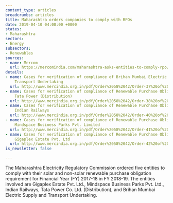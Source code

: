 ```yaml
---
content_type: articles
breadcrumbs: articles
title: Maharashtra orders companies to comply with RPOs
date: 2019-04-10 04:00:00 +0000
states:
- Maharashtra
sectors:
- Energy
subsectors:
- Renewables
sources:
- name: Mercom
  url: https://mercomindia.com/maharashtra-asks-entities-to-comply-rpo/
details:
- name: Cases for verification of compliance of Brihan Mumbai Electric Supply and
    Transport Undertaking
  url: http://www.mercindia.org.in/pdf/Order%2058%2042/Order-37%20of%202019-02042019.pdf
- name: Cases for verification of compliance of Renewable Purchase Obligations by
    Tata Power (Distribution)
  url: http://www.mercindia.org.in/pdf/Order%2058%2042/Order-38%20of%202019-02042019.pdf
- name: Cases for verification of compliance of Renewable Purchase Obligations by
    Indian Railways
  url: http://www.mercindia.org.in/pdf/Order%2058%2042/Order-40%20of%202019-02042019.pdf
- name: Cases for verification of compliance of Renewable Purchase Obligations by
    Mindspace Business Parks Pvt. Limited
  url: http://www.mercindia.org.in/pdf/Order%2058%2042/Order-41%20of%202019-02042019.pdf
- name: Cases for verification of compliance of Renewable Purchase Obligations by
    Gigaplex Estate Pvt. Ltd
  url: http://www.mercindia.org.in/pdf/Order%2058%2042/Order-42%20of%202019-02042019.pdf
is_newsletter: false

---
```

The Maharashtra Electricity Regulatory Commission ordered five entities to comply with their solar and non-solar renewable purchase obligation requirement for Financial Year (FY) 2017-18 in FY 2018-19. The entities involved are Gigaplex Estate Pvt. Ltd., Mindspace Business Parks Pvt. Ltd., Indian Railways, Tata Power Co. Ltd. (Distribution), and Brihan Mumbai Electric Supply and Transport Undertaking.
